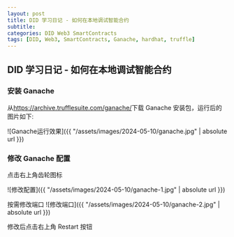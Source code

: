 ```yaml
---
layout: post
title: DID 学习日记 - 如何在本地调试智能合约
subtitle:
categories: DID Web3 SmartContracts
tags: [DID, Web3, SmartContracts, Ganache, hardhat, truffle]
---
```


## DID 学习日记 - 如何在本地调试智能合约

### 安装 Ganache

从<https://archive.trufflesuite.com/ganache/>下载 Ganache 安装包，运行后的图片如下:

![Ganache运行效果]({{ "/assets/images/2024-05-10/ganache.jpg" | absolute url }})

### 修改 Ganache 配置

点击右上角齿轮图标

![修改配置]({{ "/assets/images/2024-05-10/ganache-1.jpg" | absolute url }})

按需修改端口
![修改端口]({{ "/assets/images/2024-05-10/ganache-2.jpg" | absolute url }})

修改后点击右上角 Restart 按钮
